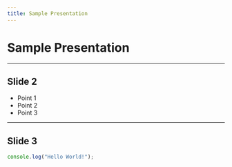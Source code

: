 ```yaml
---
title: Sample Presentation
---
```


# Sample Presentation

___

## Slide 2
- Point 1
- Point 2
- Point 3

___

## Slide 3
```js
console.log("Hello World!");